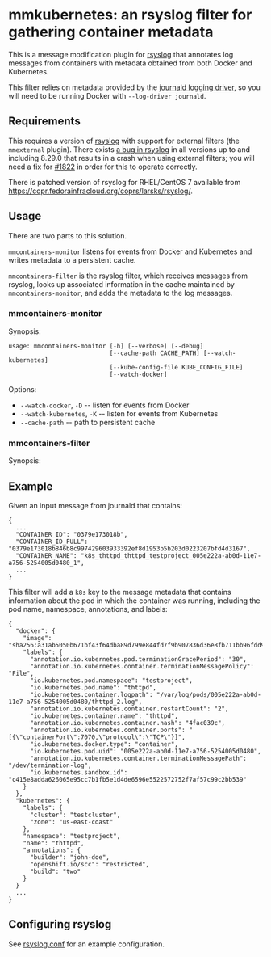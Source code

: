 # mmkubernetes: an rsyslog filter for gathering container metadata

This is a message modification plugin for [rsyslog][] that annotates
log messages from containers with metadata obtained from both
Docker and Kubernetes.

This filter relies on metadata provided by the [journald logging
driver][], so you will need to be running Docker with `--log-driver
journald`.

## Requirements

This requires a version of [rsyslog][] with support for external
filters (the `mmexternal` plugin).  There exists [a bug in
rsyslog][#1822] in all versions up to and including 8.29.0 that
results in a crash when using external filters; you will need a fix
for [#1822][] in order for this to operate correctly.

[#1822]: https://github.com/rsyslog/rsyslog/issues/1822

There is patched version of rsyslog for RHEL/CentOS 7 available from
<https://copr.fedorainfracloud.org/coprs/larsks/rsyslog/>.

## Usage

There are two parts to this solution.

`mmcontainers-monitor` listens for events from Docker and Kubernetes
and writes metadata to a persistent cache.

`mmcontainers-filter` is the rsyslog filter, which receives messages
from rsyslog, looks up associated information in the cache maintained
by `mmcontainers-monitor`, and adds the metadata to the log messages.

### mmcontainers-monitor

Synopsis:

    usage: mmcontainers-monitor [-h] [--verbose] [--debug]
                                [--cache-path CACHE_PATH] [--watch-kubernetes]
                                [--kube-config-file KUBE_CONFIG_FILE]
                                [--watch-docker]

Options:

- `--watch-docker`, `-D` -- listen for events from Docker
- `--watch-kubernetes`, `-K` -- listen for events from Kubernetes
- `--cache-path` -- path to persistent cache

### mmcontainers-filter

Synopsis:

## Example

Given an input message from journald that contains:

    {
      ...
      "CONTAINER_ID": "0379e173018b",
      "CONTAINER_ID_FULL": "0379e173018b846b8c997429603933392ef8d1953b5b203d0223207bfd4d3167",
      "CONTAINER_NAME": "k8s_thttpd_thttpd_testproject_005e222a-ab0d-11e7-a756-5254005d0480_1",
      ...
    }

This filter will add a `k8s` key to the message metadata that contains
information about the pod in which the container was running,
including the pod name, namespace, annotations, and labels:

    {
      "docker": {
        "image": "sha256:a31ab5050b671bf43f64dba89d799e844fd7f9b907836d36e8fb711bb96fdd99",
        "labels": {
          "annotation.io.kubernetes.pod.terminationGracePeriod": "30",
          "annotation.io.kubernetes.container.terminationMessagePolicy": "File",
          "io.kubernetes.pod.namespace": "testproject",
          "io.kubernetes.pod.name": "thttpd",
          "io.kubernetes.container.logpath": "/var/log/pods/005e222a-ab0d-11e7-a756-5254005d0480/thttpd_2.log",
          "annotation.io.kubernetes.container.restartCount": "2",
          "io.kubernetes.container.name": "thttpd",
          "annotation.io.kubernetes.container.hash": "4fac039c",
          "annotation.io.kubernetes.container.ports": "[{\"containerPort\":7070,\"protocol\":\"TCP\"}]",
          "io.kubernetes.docker.type": "container",
          "io.kubernetes.pod.uid": "005e222a-ab0d-11e7-a756-5254005d0480",
          "annotation.io.kubernetes.container.terminationMessagePath": "/dev/termination-log",
          "io.kubernetes.sandbox.id": "c415e8adda626065e95cc7b1fb5e1d4de6596e5522572752f7af57c99c2bb539"
        }
      },
      "kubernetes": {
        "labels": {
          "cluster": "testcluster",
          "zone": "us-east-coast"
        },
        "namespace": "testproject",
        "name": "thttpd",
        "annotations": {
          "builder": "john-doe",
          "openshift.io/scc": "restricted",
          "build": "two"
        }
      }
      ...
    }

## Configuring rsyslog

See [rsyslog.conf](rsyslog.conf) for an example configuration.

[rsyslog]: http://www.rsyslog.com/
[kubernetes]: https://kubernetes.io/
[journald logging driver]: https://docs.docker.com/engine/admin/logging/journald/
